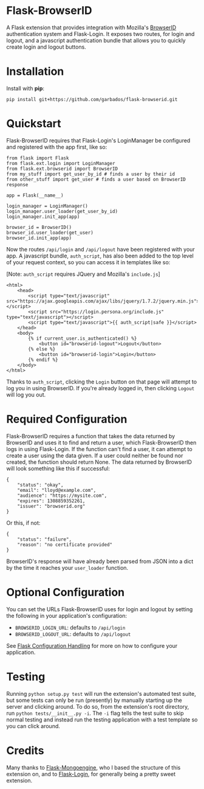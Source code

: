 # Flask-BrowserID

A Flask extension that provides integration with Mozilla's [BrowserID]() authentication system and Flask-Login. It exposes two routes, for login and logout, and a javascript authentication bundle that allows you to quickly create login and logout buttons.

# Installation

Install with **pip**:

    pip install git+https://github.com/garbados/flask-browserid.git

# Quickstart

Flask-BrowserID requires that Flask-Login's LoginManager be configured and registered with the app first, like so:

    from flask import Flask
    from flask.ext.login import LoginManager
    from flask.ext.browserid import BrowserID
    from my_stuff import get_user_by_id # finds a user by their id
    from other_stuff import get_user # finds a user based on BrowserID response

    app = Flask(__name__)
    
    login_manager = LoginManager()
    login_manager.user_loader(get_user_by_id)
    login_manager.init_app(app)

    browser_id = BrowserID()
    browser_id.user_loader(get_user)
    browser_id.init_app(app)

Now the routes `/api/login` and `/api/logout` have been registered with your app. A javascript bundle, `auth_script`, has also been added to the top level of your request context, so you can access it in templates like so:

[Note: `auth_script` requires JQuery and Mozilla's `include.js`]

    <html>
        <head>
            <script type="text/javascript" src="https://ajax.googleapis.com/ajax/libs/jquery/1.7.2/jquery.min.js"></script>
            <script src="https://login.persona.org/include.js" type="text/javascript"></script>
            <script type="text/javascript">{{ auth_script|safe }}</script>
        </head>
        <body>
            {% if current_user.is_authenticated() %}
                <button id="browserid-logout">Logout</button>
            {% else %}        
                <button id="browserid-login">Login</button>
            {% endif %}
        </body>
    </html>

Thanks to `auth_script`, clicking the `Login` button on that page will attempt to log you in using BrowserID. If you're already logged in, then clicking `Logout` will log you out.

# Required Configuration

Flask-BrowserID requires a function that takes the data returned by BrowserID and uses it to find and return a user, which Flask-BrowserID then logs in using Flask-Login. If the function can't find a user, it can attempt to create a user using the data given. If a user could neither be found nor created, the function should return None. The data returned by BrowserID will look something like this if successful:

    {
        "status": "okay",
        "email": "lloyd@example.com",
        "audience": "https://mysite.com",
        "expires": 1308859352261,
        "issuer": "browserid.org"
    }

Or this, if not:

    {
        "status": "failure",
        "reason": "no certificate provided"
    }

BrowserID's response will have already been parsed from JSON into a dict by the time it reaches your `user_loader` function.

# Optional Configuration

You can set the URLs Flask-BrowserID uses for login and logout by setting the following in your application's configuration:

* `BROWSERID_LOGIN_URL`: defaults to `/api/login`
* `BROWSERID_LOGOUT_URL`: defaults to `/api/logout`

See [Flask Configuration Handling](http://flask.pocoo.org/docs/config/) for more on how to configure your application.

# Testing

Running `python setup.py test` will run the extension's automated test suite, but some tests can only be run (presently) by manually starting up the server and clicking around. To do so, from the extension's root directory, run `python tests/__init__.py -i`. The `-i` flag tells the test suite to skip normal testing and instead run the testing application with a test template so you can click around.

# Credits

Many thanks to [Flask-Mongoengine](https://github.com/MongoEngine/flask-mongoengine), who I based the structure of this extension on, and to [Flask-Login](https://flask-login.readthedocs.org/en/latest/), for generally being a pretty sweet extension.
